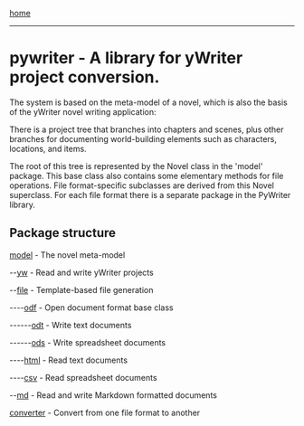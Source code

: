 [home](index)

- - -

# pywriter - A library for yWriter project conversion.

The system is based on the meta-model of a novel, which is also the basis of the yWriter novel writing 
application: 

There is a project tree that branches into chapters and scenes, plus other branches for documenting 
world-building elements such as characters, locations, and items. 

The root of this tree is represented by the Novel class in the 'model' package. This base class also 
contains some elementary methods for file operations. File format-specific subclasses are derived from 
this Novel superclass. For each file format there is a separate package in the PyWriter library.


## Package structure

[model](model) - The novel meta-model

--[yw](yw) - Read and write yWriter projects

--[file](file) - Template-based file generation

----[odf](odf) - Open document format base class

------[odt](odt) - Write text documents

------[ods](ods) - Write spreadsheet documents

----[html](html) - Read text documents

----[csv](csv) - Read spreadsheet documents

--[md](md) - Read and write Markdown formatted documents

[converter](converter) - Convert from one file format to another



